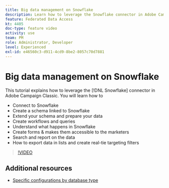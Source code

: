```yaml
---
title: Big data management on Snowflake
description: Learn how to leverage the Snowflake connector in Adobe Campaign Classic
feature: Federated Data Access
kt: 4405
doc-type: feature video
activity: use
team: PM
role: Administrator, Developer
level: Experienced
exl-id: e46560c3-d911-4cd9-8be2-8057c70d7881
---
```

# Big data management on Snowflake

This tutorial explains how to leverage the [!DNL Snowflake] connector in Adobe Campaign Classic.
You will learn how to

* Connect to Snowflake
* Create a schema linked to Snowflake
* Extend your schema and prepare your data
* Create workflows and queries
* Understand what happens in Snowflake
* Create forms & makes them accessible to the marketers
* Search and report on the data
* How to export data in lists and create real-tie targeting filters

>[!VIDEO](https://video.tv.adobe.com/v/31588?quality=12&learn=on)

## Additional resources

* [Specific configurations by database type](https://docs.adobe.com/content/help/en/campaign-classic/using/getting-started/accessing-external-database/specific-configuration-database.html)
